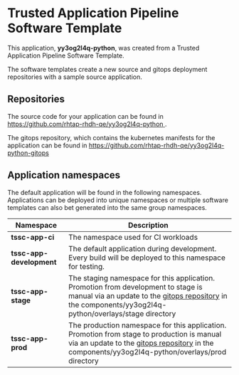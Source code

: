 # Trusted Application Pipeline Software Template

This application, **yy3og2l4q-python**, was created from a Trusted Application Pipeline Software Template.

The software templates create a new source and gitops deployment repositories with a sample source application. 

## Repositories

The source code for your application can be found in [https://github.com/rhtap-rhdh-qe/yy3og2l4q-python ](https://github.com/rhtap-rhdh-qe/yy3og2l4q-python ).
 
The gitops repository, which contains the kubernetes manifests for the application can be found in 
[https://github.com/rhtap-rhdh-qe/yy3og2l4q-python-gitops ](https://github.com/rhtap-rhdh-qe/yy3og2l4q-python-gitops ) 

## Application namespaces 

The default application will be found in the following namespaces. Applications can be deployed into unique namespaces or multiple software templates can also bet generated into the same group namespaces.  

|  Namespace   |  Description   |  
| -------- | -------- |
| **tssc-app-ci** | The namespace used for CI workloads |
| **tssc-app-development** | The default application during development. Every build will be deployed to this namespace for testing. |
| **tssc-app-stage** | The staging namespace for this application. Promotion from development to stage is manual via an update to the [gitops repository](https://github.com/rhtap-rhdh-qe/yy3og2l4q-python-gitops ) in the components/yy3og2l4q-python/overlays/stage directory |
| **tssc-app-prod** | The production namespace for this application. Promotion from stage to production is manual via an update to the [gitops repository](https://github.com/rhtap-rhdh-qe/yy3og2l4q-python-gitops ) in the components/yy3og2l4q-python/overlays/prod directory |